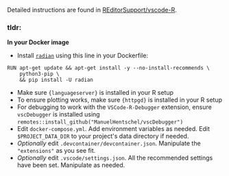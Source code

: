 Detailed instructions are found in [REditorSupport/vscode-R](https://github.com/REditorSupport/vscode-R/wiki/Installation:-Linux).

### tldr:

**In your Docker image**

- Install [`radian`](https://github.com/randy3k/radian) using this line in your Dockerfile:
```
RUN apt-get update && apt-get install -y --no-install-recommends \
    python3-pip \
    && pip install -U radian
```

- Make sure `{languageserver}` is installed in your R setup
- To ensure plotting works, make sure `{httpgd}` is installed in your R setup
- For debugging to work with the `VSCode-R-Debugger` extension, ensure `vscDebugger` is installed using `remotes::install_github("ManuelHentschel/vscDebugger")`
- Edit `docker-compose.yml`. Add environment variables as needed. Edit `$PROJECT_DATA_DIR` to your project's data directory if needed. 
- _Optionally_ edit `.devcontainer/devcontainer.json`. Manipulate the `"extensions"` as you see fit.
- _Optionally_ edit `.vscode/settings.json`. All the recommended settings have been set. Manipulate as needed. 